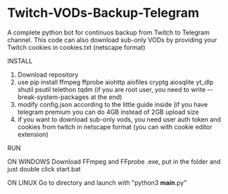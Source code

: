 # Twitch-VODs-Backup-Telegram
A complete python bot for continuos backup from Twitch to Telegram channel.
This code can also download sub-only VODs by providing your Twitch cookies in cookies.txt (netscape format)

INSTALL

1. Download repository
2. use pip install  ffmpeg ffprobe  aiohttp aiofiles cryptg aiosqlite yt_dlp shutil psutil telethon tqdm (if you are root user, you need to write --break-system-packages at the end)
3. modify config.json according to the little guide inside (if you have telegram premium you can do 4GB instead of 2GB upload size
4. if you want to download sub-only vods, you need user auth token and cookies from twitch in netscape format (you can with cookie editor extension)

RUN

ON WINDOWS
Download FFmpeg and FFprobe .exe, put in the folder and just double click start.bat

ON LINUX
Go to directory and launch with "python3 __main__.py"
